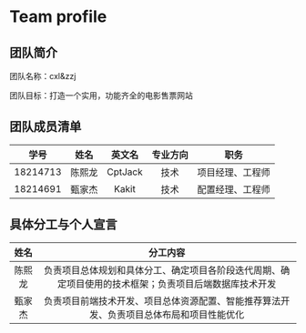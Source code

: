 # Team profile

## 团队简介

团队名称：cxl&zzj

团队目标：打造一个实用，功能齐全的电影售票网站

## 团队成员清单

| 学号 | 姓名 | 英文名| 专业方向 | 职务 |
|:--:|:--:|:--:|:--:|:--:|
| 18214713 | 陈熙龙 | CptJack | 技术 | 项目经理、工程师 |
| 18214691 | 甄家杰 | Kakit | 技术 | 配置经理、工程师 |

## 具体分工与个人宣言

| 姓名 | 分工内容 |
|:--:|:--:|
| 陈熙龙 | 负责项目总体规划和具体分工、确定项目各阶段迭代周期、确定项目使用的技术框架；负责项目后端数据库技术开发 |
| 甄家杰 | 负责项目前端技术开发、项目总体资源配置、智能推荐算法开发、负责项目总体布局和项目性能优化 |
